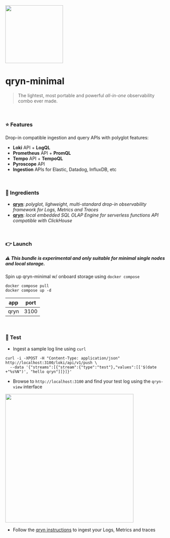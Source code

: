 <img src="https://user-images.githubusercontent.com/1423657/218816262-e0e8d7ad-44d0-4a7d-9497-0d383ed78b83.png" width=180>

# qryn-minimal

> The lightest, most portable and powerful _all-in-one_ observability combo ever made.

<br>

### ⭐ Features
Drop-in compatible ingestion and query APIs with polyglot features:
- **Loki** API + **LogQL**
- **Prometheus** API + **PromQL**
- **Tempo** API + **TempoQL**
- **Pyroscope** API
- **Ingestion** APIs for Elastic, Datadog, InfluxDB, etc

<br>

### 🍪 Ingredients
- **[qryn](https://github.com/metrico/qryn)**: _polyglot, lighweight, multi-standard drop-in observability framework for Logs, Metrics and Traces_
- **[qryn](https://github.com/cowsdb/cowsdb)**: _local embedded SQL OLAP Engine for serverless functions API compatible with ClickHouse_


<br>

### 👉 Launch

##### ⚠️ This bundle is experimental and only suitable for minimal single nodes and local storage.

Spin up qryn-minimal w/ onboard storage using `docker compose`
```
docker compose pull
docker compose up -d
```

| app | port |
|---|---|
| qryn | 3100 |

<br>

### 🔎 Test
- Ingest a sample log line using `curl`
```
curl -i -XPOST -H "Content-Type: application/json" http://localhost:3100/loki/api/v1/push \
  --data '{"streams":[{"stream":{"type":"test"},"values":[['$(date +"%s%N")', "hello qryn"]]}]}'
```

- Browse to `http://localhost:3100` and find your test log using the `qryn-view` interface

<img src="https://github.com/metrico/qryn-minimal/assets/1423657/d05e0442-08de-486c-85de-e3d69b87716c" width=400 >

- Follow the [qryn instructions](https://qryn.metrico.in/#/) to ingest your Logs, Metrics and traces
